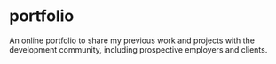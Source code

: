 # portfolio
An online portfolio to share my previous work and projects with the development community, including prospective employers and clients.
